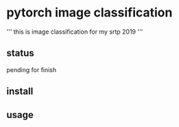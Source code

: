 # pytorch image classification
'''
this is image classification for my srtp 2019
'''
## status
pending for finish


## install

## usage


